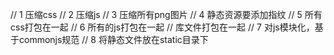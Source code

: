 // 1 压缩css
// 2 压缩js
// 3 压缩所有png图片
// 4 静态资源要添加指纹
// 5 所有css打包在一起
// 6 所有的js打包在一起
// 	库文件打包在一起
// 7 对js模块化，基于commonjs规范
// 8 将静态文件放在static目录下